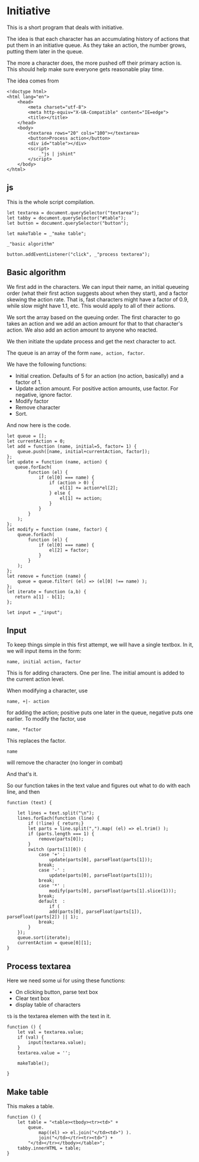 # Initiative

This is a short program that deals with initiative. 

The idea is that each character has an accumulating history of actions that
put them in an initiative queue. As they take an action, the number grows,
putting them later in the queue. 

The more a character does, the more pushed off their primary action is. This
should help make sure everyone gets reasonable play time. 

The idea comes from

    
    <!doctype html>
    <html lang="en">
        <head>
            <meta charset="utf-8">
            <meta http-equiv="X-UA-Compatible" content="IE=edge">
            <title></title>
        </head>
        <body>
            <textarea rows="20" cols="100"></textarea>
            <button>Process action</button>
            <div id="table"></div>
            <script>
                _"js | jshint"
            </script>
        </body>
    </html>


## js

This is the whole script compilation. 

    let textarea = document.querySelector("textarea");
    let tabby = document.querySelector("#table");
    let button = document.querySelector("button");

    let makeTable = _"make table";

    _"basic algorithm"

    button.addEventListener("click", _"process textarea");


## Basic algorithm

We first add in the characters. We can input their name, an initial queueing
order (what their first action suggests about when they start), and a factor
skewing the action rate. That is, fast characters might have a factor of 0.9,
while slow might have 1.1, etc. This would apply to all of their actions. 

We sort the array based on the queuing order. The first character to go takes
an action and we add an action amount for that to that character's action. We
also add an action amount to anyone who reacted. 

We then initiate the update process and get the next character to act.

The queue is an array of the form `name, action, factor`. 

We have the following functions:

* Initial creation. Defaults of 5 for an action (no action, basically) and a
  factor of 1.
* Update action amount. For positive action amounts, use factor. For negative,
  ignore factor.
* Modify factor
* Remove character
* Sort.

And now here is the code. 

    let queue = [];
    let currentAction = 0;
    let add = function (name, initial=5, factor= 1) {
        queue.push([name, initial+currentAction, factor]);
    };
    let update = function (name, action) {
       queue.forEach(
            function (el) {
                if (el[0] === name) {
                    if (action > 0) {
                        el[1] += action*el[2];
                    } else {
                        el[1] += action;
                    }
                }
            }
        );
    };
    let modify = function (name, factor) {
        queue.forEach(
            function (el) {
                if (el[0] === name) {
                    el[2] = factor;
                }
            }
        );
    };
    let remove = function (name) {
        queue = queue.filter( (el) => (el[0] !== name) );
    };
    let iterate = function (a,b) {
       return a[1] - b[1];   
    };

    let input = _"input";


## Input

To keep things simple in this first attempt, we will have a single textbox. In
it, we will input items in the form: 

`name, initial action, factor`

This is for adding characters. One per line. The initial amount is added to
the current action level. 

When modifying a character, use

`name, +|- action`

for adding the action; positive puts one later in the queue, negative puts one
earlier. To modify the factor, use 

`name, *factor` 

This replaces the factor. 

`name` 

will remove the character (no longer in combat)


And that's it. 

So our function takes in the text value and figures out what to do with each
line, and then 
    
    function (text) {

        let lines = text.split("\n");
        lines.forEach(function (line) {
            if (!line) { return;}
            let parts = line.split(",").map( (el) => el.trim() );
            if (parts.length === 1) {
                remove(parts[0]);
            }
            switch (parts[1][0]) {
                case '+' : 
                    update(parts[0], parseFloat(parts[1]));
                break;
                case '-' :
                    update(parts[0], parseFloat(parts[1]));
                break;
                case '*' :
                    modify(parts[0], parseFloat(parts[1].slice(1)));
                break;
                default  : 
                    if (
                    add(parts[0], parseFloat(parts[1]), parseFloat(parts[2]) || 1); 
                break;
            }
        });
        queue.sort(iterate);
        currentAction = queue[0][1];
    }


## Process textarea

Here we need some ui for using these functions: 

* On clicking button, parse text box
* Clear text box
* display table of characters

`tb` is the textarea elemen with the text in it. 

    function () {
        let val = textarea.value;
        if (val) {
            input(textarea.value);
        }
        textarea.value = '';
            
        makeTable();

    }

## Make table

This makes a table.

    function () {
        let table = "<table><tbody><tr><td>" + 
            queue.
                map((el) => el.join("</td><td>") ).
                join("</td></tr><tr><td>") + 
            "</td></tr></tbody></table>";
        tabby.innerHTML = table;
    }




